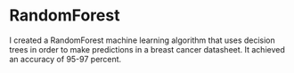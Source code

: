 # RandomForest
I created a RandomForest machine learning algorithm that uses decision trees in order to make predictions in a breast cancer datasheet. It achieved an accuracy of 95-97 percent. 
